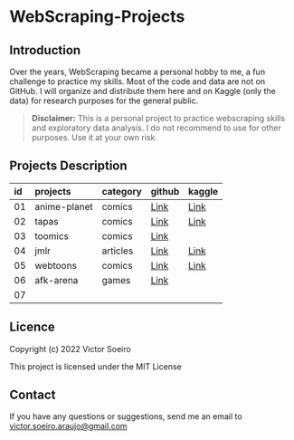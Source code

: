 WebScraping-Projects
====================

Introduction
------------

Over the years, WebScraping became a personal hobby to me, a fun challenge to practice my skills. Most of the code and data are not on GitHub. I will organize and distribute them here and on Kaggle (only the data) for research purposes for the general public.

> **Disclaimer:** This is a personal project to practice webscraping skills and exploratory data analysis. I do not recommend to use for other purposes. Use it at your own risk.

Projects Description
--------------------

| id | projects | category | github | kaggle |
| :--| :------- | :------- | :----- | :----- |
| 01 | anime-planet | comics | [Link](https://github.com/victor-soeiro/WebScraping-Projects/tree/main/anime-planet) | [Link](https://www.kaggle.com/datasets/victorsoeiro/manga-manhwa-and-manhua-dataset)
| 02 | tapas | comics | [Link](https://github.com/victor-soeiro/WebScraping-Projects/tree/main/tapas) | [Link](https://www.kaggle.com/datasets/victorsoeiro/tapas-webtoons)
| 03 | toomics | comics | [Link](https://github.com/victor-soeiro/WebScraping-Projects/tree/main/toomics) | 
| 04 | jmlr | articles | [Link](https://github.com/victor-soeiro/WebScraping-Projects/tree/main/journal-of-machine-learning-research) | [Link](https://www.kaggle.com/datasets/victorsoeiro/papers-on-journal-of-machine-learning-research)
| 05 | webtoons | comics | [Link](https://github.com/victor-soeiro/WebScraping-Projects/tree/main/webtoons) | [Link](https://www.kaggle.com/datasets/victorsoeiro/webtoons-dataset)
| 06 | afk-arena | games | [Link](https://github.com/victor-soeiro/WebScraping-Projects/tree/main/afk-arena) | 
| 07 | 


Licence
-------
Copyright (c) 2022 Victor Soeiro

This project is licensed under the MIT License


Contact
-------
If you have any questions or suggestions, send me an email to victor.soeiro.araujo@gmail.com
